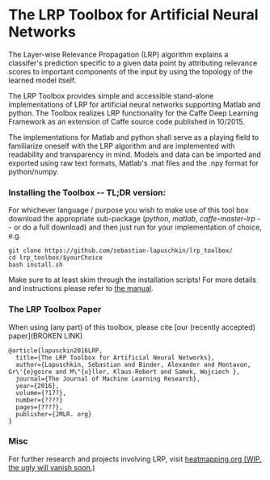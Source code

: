 # The LRP Toolbox for Artificial Neural Networks

The Layer-wise Relevance Propagation (LRP) algorithm explains a classifer's prediction
specific  to  a  given  data  point  by  attributing
relevance scores to  important  components
of  the  input  by  using  the  topology  of  the  learned  model  itself.

The LRP Toolbox provides simple and accessible stand-alone implementations of LRP for artificial neural networks supporting Matlab and python. The Toolbox realizes LRP functionality for the Caffe Deep Learning Framework as an extension of Caffe source code published in 10/2015.

The  implementations  for  Matlab  and  python  shall  serve  as  a  playing field to familiarize oneself with the LRP algorithm and are implemented with readability and transparency in mind.  Models and data can be imported and exported using raw text formats, Matlab's .mat files and the .npy format for python/numpy.

### Installing the Toolbox -- TL;DR version:

For whichever language / purpose you wish to make use of this tool box download the appropriate sub-package (*python*, *matlab*, *caffe-master-lrp* -- or do a full download) and then just run for your implementation of choice, e.g.

    git clone https://github.com/sebastian-lapuschkin/lrp_toolbox/
    cd lrp_toolbox/$yourChoice
    bash install.sh

Make sure to at least skim through the installation scripts! For more details and instructions please refer to [the manual](https://github.com/sebastian-lapuschkin/lrp_toolbox/blob/master/manual.pdf).

### The LRP Toolbox Paper

When using (any part) of this toolbox, please cite [our (recently accepted) paper](BROKEN LINK)

    @article{lapusckin2016LRP,
      title={The LRP Toolbox for Artificial Neural Networks},
      author={Lapuschkin, Sebastian and Binder, Alexander and Montavon, Gr\'{e}goire and M\"{u}ller, Klaus-Robert and Samek, Wojciech },
      journal={The Journal of Machine Learning Research},
      year={2016},
      volume={?17?},
      number={????}
      pages={????},
      publisher={JMLR. org}
    }
    
### Misc

For further research and projects involving LRP, visit [heatmapping.org (WIP. the ugly will vanish soon.)](https://heatmapping.org)

